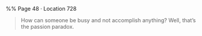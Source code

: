 %% Page 48 · Location 728 
> How can someone be busy and not accomplish anything? Well, that’s the passion paradox. 
